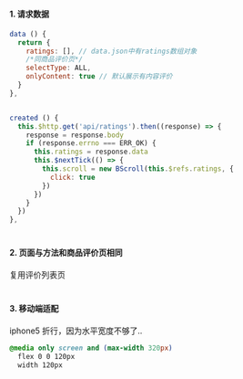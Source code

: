 #
#### 1. 请求数据

```js
data () {
  return {
    ratings: [], // data.json中有ratings数组对象
    /*同商品评价页*/
    selectType: ALL,
    onlyContent: true // 默认展示有内容评价
  }
},


created () {
  this.$http.get('api/ratings').then((response) => {
    response = response.body
    if (response.errno === ERR_OK) {
      this.ratings = response.data
      this.$nextTick(() => { 
        this.scroll = new BScroll(this.$refs.ratings, {
          click: true
        })
      })
    }
  })
},
```

#
#### 2. 页面与方法和商品评价页相同

复用评价列表页

#
#### 3. 移动端适配

iphone5 折行，因为水平宽度不够了..
```css
@media only screen and (max-width 320px)
  flex 0 0 120px
  width 120px
```




